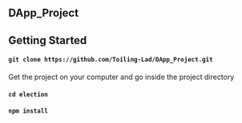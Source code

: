 ## DApp_Project



## Getting Started

#### `git clone https://github.com/Toiling-Lad/DApp_Project.git`

Get the project on your computer and go inside the project directory

#### `cd election`
#### `npm install`